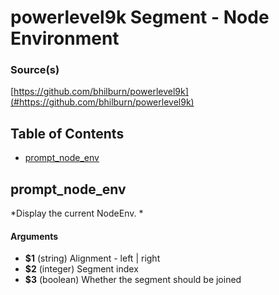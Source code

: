 # powerlevel9k Segment - Node Environment


### Source(s)

[https://github.com/bhilburn/powerlevel9k](#https://github.com/bhilburn/powerlevel9k)


## Table of Contents

- [prompt_node_env](#prompt_node_env)

## prompt_node_env
*Display the current NodeEnv. *

#### Arguments

- **$1** (string) Alignment - left | right
- **$2** (integer) Segment index
- **$3** (boolean) Whether the segment should be joined


